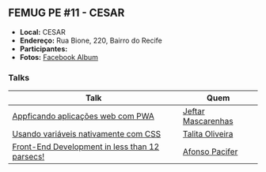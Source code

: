 ## FEMUG PE #11 - CESAR

* **Local:** CESAR
* **Endereço:** Rua Bione, 220, Bairro do Recife
* **Participantes:** 
* **Fotos:** [Facebook Album](#)

### Talks

| Talk                            | Quem                                                               
| ------------------------------  | ------------------------------------------------------------------
| [Appficando aplicações web com PWA](#) | [Jeftar Mascarenhas](https://github.com/jeftarmascarenhas)
| [Usando variáveis nativamente com CSS](#) | [Talita Oliveira](https://github.com/talitaoliveira)
| [Front-End Development in less than 12 parsecs!](#) | [Afonso Pacifer](https://github.com/afonsopacifer)
